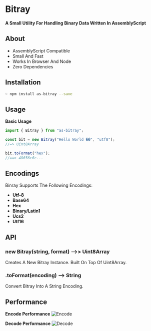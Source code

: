 # Bitray

**A Small Utility For Handling Binary Data Written In AssemblyScript**

## About

- AssemblyScript Compatible
- Small And Fast
- Works In Browser And Node
- Zero Dependencies

## Installation

```bash
~ npm install as-bitray --save
```

## Usage

**Basic Usage**

```js
import { Bitray } from "as-bitray";

const bit = new Bitray("Hello World ��", "utf8");
//=> Uint8Array

bit.toFormat("hex");
//==> 48656c6c...
```

## Encodings

Binray Supports The Following Encodings:

- **Utf-8**
- **Base64**
- **Hex**
- **Binary/Latin1**
- **Ucs2**
- **Utf16**

## API

### new Bitray(string, format) -->> Uint8Array

Creates A New Bitray Instance. Built On Top Of Uint8Array.

### .toFormat(encoding) -->  String

Convert Bitray Into A String Encoding.

## Performance

**Encode Performance**
![Encode](https://cdn.discordapp.com/attachments/809588495425208320/819996033743978567/GNo7sAhYBCwCFgGLgEXAImARsAg0DQI2AGmaobIXahGwCFgELAIWAYuARcAiYBFofgTP5hxUvRJGiGAAAAAElFTkSuQmCC.png)

**Decode Performance**
![Decode](https://cdn.discordapp.com/attachments/809588495425208320/819996178740543528/e3F5sinmNgAAAAASUVORK5CYII.png)

